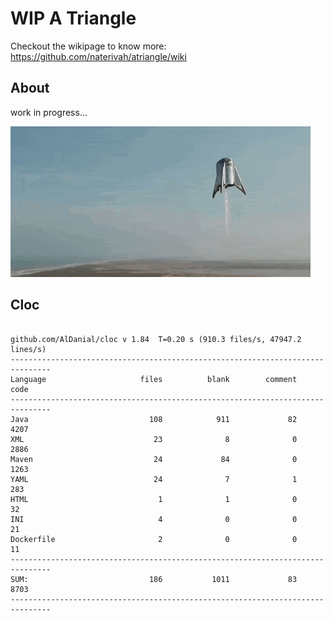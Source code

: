 # WIP A Triangle

  Checkout the wikipage to know more: https://github.com/naterivah/atriangle/wiki

  ## About
  work in progress...

  ![Screenshot](./docs/starhopper.gif?raw=true?style=center)

  ## Cloc 
 ``` 
 
github.com/AlDanial/cloc v 1.84  T=0.20 s (910.3 files/s, 47947.2 lines/s)
-------------------------------------------------------------------------------
Language                     files          blank        comment           code
-------------------------------------------------------------------------------
Java                           108            911             82           4207
XML                             23              8              0           2886
Maven                           24             84              0           1263
YAML                            24              7              1            283
HTML                             1              1              0             32
INI                              4              0              0             21
Dockerfile                       2              0              0             11
-------------------------------------------------------------------------------
SUM:                           186           1011             83           8703
------------------------------------------------------------------------------- 
 ```
